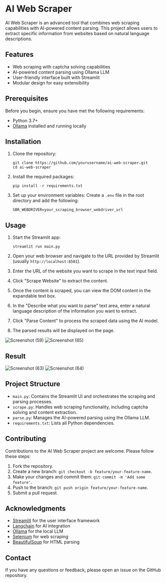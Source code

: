 # AI Web Scraper

AI Web Scraper is an advanced tool that combines web scraping capabilities with AI-powered content parsing. This project allows users to extract specific information from websites based on natural language descriptions.

## Features

- Web scraping with captcha solving capabilities
- AI-powered content parsing using Ollama LLM
- User-friendly interface built with Streamlit
- Modular design for easy extensibility

## Prerequisites

Before you begin, ensure you have met the following requirements:

- Python 3.7+
- [Ollama](https://ollama.ai/) installed and running locally

## Installation

1. Clone the repository:
   ```
   git clone https://github.com/yourusername/ai-web-scraper.git
   cd ai-web-scraper
   ```

2. Install the required packages:
   ```
   pip install -r requirements.txt
   ```

3. Set up your environment variables:
   Create a `.env` file in the root directory and add the following:
   ```
   SBR_WEBDRIVER=your_scraping_browser_webdriver_url
   ```

## Usage

1. Start the Streamlit app:
   ```
   streamlit run main.py
   ```

2. Open your web browser and navigate to the URL provided by Streamlit (usually `http://localhost:8501`).

3. Enter the URL of the website you want to scrape in the text input field.

4. Click "Scrape Website" to extract the content.

5. Once the content is scraped, you can view the DOM content in the expandable text box.

6. In the "Describe what you want to parse" text area, enter a natural language description of the information you want to extract.

7. Click "Parse Content" to process the scraped data using the AI model.

8. The parsed results will be displayed on the page.


![Screenshot (59)](https://github.com/user-attachments/assets/910045e1-b7cb-4c51-a0b0-47f4c5272f19)
![Screenshot (65)](https://github.com/user-attachments/assets/5892fb39-0f2b-4196-a4d6-6ffb8a87d0d5)

## Result
![Screenshot (63)](https://github.com/user-attachments/assets/ccce0b77-6473-4ca8-8f8e-36c07778f473)
![Screenshot (64)](https://github.com/user-attachments/assets/603909c2-147f-4995-9d19-38febe235bed)






## Project Structure

- `main.py`: Contains the Streamlit UI and orchestrates the scraping and parsing processes.
- `scrape.py`: Handles web scraping functionality, including captcha solving and content extraction.
- `parse.py`: Manages the AI-powered parsing using the Ollama LLM.
- `requirements.txt`: Lists all Python dependencies.

## Contributing

Contributions to the AI Web Scraper project are welcome. Please follow these steps:

1. Fork the repository.
2. Create a new branch: `git checkout -b feature/your-feature-name`.
3. Make your changes and commit them: `git commit -m 'Add some feature'`.
4. Push to the branch: `git push origin feature/your-feature-name`.
5. Submit a pull request.

## Acknowledgments

- [Streamlit](https://streamlit.io/) for the user interface framework
- [Langchain](https://python.langchain.com/) for AI integration
- [Ollama](https://ollama.ai/) for the local LLM
- [Selenium](https://www.selenium.dev/) for web scraping
- [BeautifulSoup](https://www.crummy.com/software/BeautifulSoup/) for HTML parsing

## Contact

If you have any questions or feedback, please open an issue on the GitHub repository.
 
